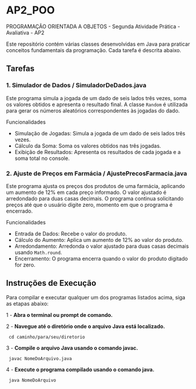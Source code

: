# AP2_POO
PROGRAMAÇÃO ORIENTADA A OBJETOS - Segunda Atividade Prática - Avaliativa - AP2

Este repositório contém várias classes desenvolvidas em Java para praticar conceitos fundamentais da programação. Cada tarefa é descrita abaixo.

## Tarefas

### 1. Simulador de Dados / SimuladorDeDados.java
Este programa simula a jogada de um dado de seis lados três vezes, soma os valores obtidos e apresenta o resultado final. A classe `Random` é utilizada para gerar os números aleatórios correspondentes às jogadas do dado.

Funcionalidades
* Simulação de Jogadas: Simula a jogada de um dado de seis lados três vezes.
* Cálculo da Soma: Soma os valores obtidos nas três jogadas.
* Exibição de Resultados: Apresenta os resultados de cada jogada e a soma total no console.

### 2. Ajuste de Preços em Farmácia / AjustePrecosFarmacia.java
Este programa ajusta os preços dos produtos de uma farmácia, aplicando um aumento de 12% em cada preço informado. O valor ajustado é arredondado para duas casas decimais. O programa continua solicitando preços até que o usuário digite zero, momento em que o programa é encerrado.

 Funcionalidades
* Entrada de Dados: Recebe o valor do produto.
* Cálculo do Aumento: Aplica um aumento de 12% ao valor do produto.
* Arredondamento: Arredonda o valor ajustado para duas casas decimais usando `Math.round`.
* Encerramento: O programa encerra quando o valor do produto digitado for zero.

## Instruções de Execução

Para compilar e executar qualquer um dos programas listados acima, siga as etapas abaixo:

1 -  **Abra o terminal ou prompt de comando.**

2 -  **Navegue até o diretório onde o arquivo Java está localizado.**
  ````
   cd caminho/para/seu/diretorio
  ````

3 - **Compile o arquivo Java usando o comando javac.**
````
 javac NomeDoArquivo.java
````
    
4 - **Execute o programa compilado usando o comando java.**
````
 java NomeDoArquivo
````
